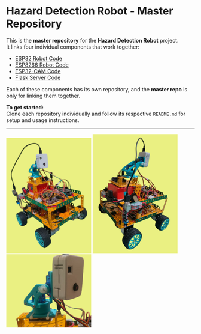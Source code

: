 # Hazard Detection Robot - Master Repository

This is the **master repository** for the **Hazard Detection Robot** project.  
It links four individual components that work together:

- [ESP32 Robot Code](https://github.com/jithangowda/ESP-Robot.git)
- [ESP8266 Robot Code](https://github.com/jithangowda/ESP-8266-Robot.git)
- [ESP32-CAM Code](https://github.com/jithangowda/ESP-CAM-Robot.git)
- [Flask Server Code](https://github.com/jithangowda/Flask-Robot.git)

Each of these components has its own repository, and the **master repo** is only for linking them together.


**To get started:**  
Clone each repository individually and follow its respective `README.md` for setup and usage instructions.

---

<p>
  <img src="images/r1.png" alt="r1" width="45%" />
  <img src="images/r2.png" alt="r2" width="45%" />
  <img src="images/r3.png" alt="r3" width="45%" />
</p>

